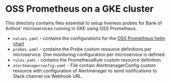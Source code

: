 # OSS Prometheus on a GKE cluster

This directory contains files essential to setup liveness probes for Bank of Anthos' microservices running in GKE using OSS Prometheus.

* `values.yaml` - contains the configurations for the [OSS Prometheus helm chart](https://github.com/bitnami/charts/tree/main/bitnami/kube-prometheus)
* `probes.yaml` - contains the Probe custom resource definitions per microservice. One monitoring configuration per microservice is defined.
* `rules.yaml` - contains the PrometheusRule custom resource definition.
* `alertmanagerconfig.yaml` - File contain AlertmanagerConfig custom resource with configuration of Alertmanager to send notifications to Slack channel via Webhook URL.
